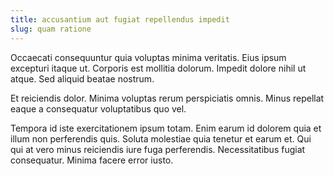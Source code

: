 ```yaml
---
title: accusantium aut fugiat repellendus impedit
slug: quam ratione
---
```


Occaecati consequuntur quia voluptas minima veritatis. Eius ipsum excepturi itaque ut. Corporis est mollitia dolorum. Impedit dolore nihil ut atque. Sed aliquid beatae nostrum.

Et reiciendis dolor. Minima voluptas rerum perspiciatis omnis. Minus repellat eaque a consequatur voluptatibus quo vel.

Tempora id iste exercitationem ipsum totam. Enim earum id dolorem quia et illum non perferendis quis. Soluta molestiae quia tenetur et earum et. Qui qui at vero minus reiciendis iure fuga perferendis. Necessitatibus fugiat consequatur. Minima facere error iusto.

